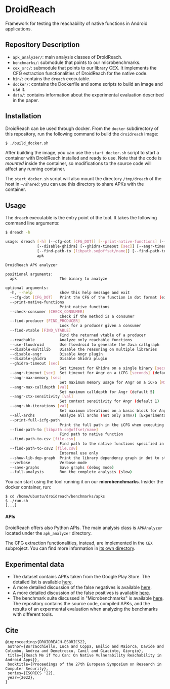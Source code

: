 # DroidReach

Framework for testing the reachability of native functions in Android applications.

## Repository Description
- `apk_analyzer/`: main analysis classes of DroidReach.
- `benchmarks/`: submodule that points to our microbenchmarks.
- `cex_src/`: submodule that points to our library CEX. It implements the CFG extraction functionalities of DroidReach for the native code.
- `bin/`: contains the `dreach` executable.
- `docker/`: contains the Dockerfile and some scripts to build an image and use it.
- `data/`: contains information about the experimental evaluation described in the paper.

## Installation

DroidReach can be used through docker.
From the `docker` subdirectory of this repository, run the following command to build the `droidreach` image:

``` bash
$ ./build_docker.sh
```

After building the image, you can use the `start_docker.sh` script to start a container with DroidReach installed and ready to use.
Note that the code is _mounted_ inside the container, so modifications to the source code will affect any running container.

The `start_docker.sh` script will also mount the directory `/tmp/dreach` of the host in `~/shared`: you can use this directory to share APKs with the container.

## Usage

The `dreach` executable is the entry point of the tool. It takes the following command line arguments:

``` bash
$ dreach -h

usage: dreach [-h] [--cfg-dot [CFG_DOT]] [--print-native-functions] [--check-consumer [CHECK_CONSUMER]] [--find-producer [FIND_PRODUCER]] [--find-vtable [FIND_VTABLE]] [--reachable] [--use-flowdroid] [--disable-multilib] [--disable-angr]
              [--disable-ghidra] [--ghidra-timeout [sec]] [--angr-timeout [sec]] [--angr-max-memory [sec]] [--angr-max-calldepth [val]] [--angr-ctx-sensitivity [val]] [--angr-bb-iterations [val]] [--all-archs] [--print-full-icfg-path]
              [--find-path-to [libpath.so@offset/name]] [--find-path-to-csv [file.csv]] [--find-path-to-csv2 [file.csv]] [--show-lib-dep-graph] [--verbose] [--save-graphs] [--full-analysis]
              apk

DroidReach APK analyzer

positional arguments:
  apk                   The binary to analyze

optional arguments:
  -h, --help            show this help message and exit
  --cfg-dot [CFG_DOT]   Print the CFG of the function in dot format (either class;->method(args), or lib.so@offset/name)
  --print-native-functions
                        Print native functions
  --check-consumer [CHECK_CONSUMER]
                        Check if the method is a consumer
  --find-producer [FIND_PRODUCER]
                        Look for a producer given a consumer
  --find-vtable [FIND_VTABLE]
                        Find the returned vtable of a producer
  --reachable           Analyze only reachable functions
  --use-flowdroid       Use flowdroid to generate the Java callgraph
  --disable-multilib    Disable the reasoning on multiple libraries
  --disable-angr        Disable Angr plugin
  --disable-ghidra      Disable Ghidra plugin
  --ghidra-timeout [sec]
                        Set timeout for Ghidra on a single binary [seconds] (default 20 min)
  --angr-timeout [sec]  Set timeout for Angr on a iCFG [seconds] (default 30 min)
  --angr-max-memory [sec]
                        Set maximum memory usage for Angr on a iCFG [MiB] (default None)
  --angr-max-calldepth [val]
                        Set maximum calldepth for Angr (default 5)
  --angr-ctx-sensitivity [val]
                        Set context sensitivity for Angr (default 1)
  --angr-bb-iterations [val]
                        Set maximum iterations on a basic block for Angr (default 1)
  --all-archs           Analyze all archs (not only armv7) [Experimental]
  --print-full-icfg-path
                        Print the full path in the iCFG when executing --find-path-*
  --find-path-to [libpath.so@offset/name]
                        Find path to native function
  --find-path-to-csv [file.csv]
                        Find path to the native functions specified in the CSV (lib.so,offset)
  --find-path-to-csv2 [file.csv]
                        Internal use only
  --show-lib-dep-graph  Print the library dependency graph in dot to stdout
  --verbose             Verbose mode
  --save-graphs         Save graphs (debug mode)
  --full-analysis       Run the complete analysis (slow)
```

You can start using the tool running it on our __microbenchmarks__. Insider the docker container, run:
```
$ cd /home/ubuntu/droidreach/benchmarks/apks
$ ./run.sh
[...]
```

#### APIs

DroidReach offers also Python APIs. The main analysis class is `APKAnalyzer` located under the `apk_analyzer` directory.

The CFG extraction functionalities, instead, are implemented in the `CEX` subproject. You can find more information in [its own directory](https://github.com/season-lab/cex).

## Experimental data

* The dataset contains APKs taken from the Google Play Store. The detailed list is available [here](data/dataset.csv).
* A more detailed discussion of the false negatives is available [here](data/results-false-negatives.md).
* A more detailed discussion of the false positives is available [here](data/results-false-positives.csv).
* The benchmark suite discussed in "Microbenchmarks" is available [here](https://github.com/season-lab/DroidReachBenchmarks/tree/master). The repository contains the source code, compiled APKs, and the results of an expermental evaluation when analyzing the benchmarks with different tools.

## Cite

```
@inproceedings{DROIDREACH-ESORICS22,
 author={Borzacchiello, Luca and Coppa, Emilio and Maiorca, Davide and Columbu, Andrea and Demetrescu, Camil and Giacinto, Giorgio},
 title={{Reach Me if You Can: On Native Vulnerability Reachability in Android Apps}},
 booktitle={Proceedings of the 27th European Symposium on Research in Computer Security},
 series={ESORICS '22},
 year={2022},
}
```
